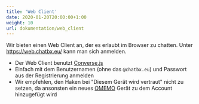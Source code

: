 ```yaml
---
title: 'Web Client'
date: 2020-01-20T20:00:00+1:00
weight: 10
url: dokumentation/web_client
---
```


Wir bieten einen Web Client an, der es erlaubt im Browser zu chatten. Unter https://web.chatbx.eu/ kann man sich anmelden.

* Der Web Client benutzt [Converse.js](https://conversejs.org/)
* Einfach mit dem Benutzernamen (ohne das `@chatbx.eu`) und Passwort aus der Registrierung anmelden
* Wir empfehlen, den Haken bei "Diesem Gerät wird vertraut" nicht zu setzen, da ansonsten ein neues [OMEMO](../omemo/) Gerät zu dem Account hinzugefügt wird

